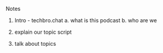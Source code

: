 Notes

1. Intro - techbro.chat
    a. what is this podcast
    b. who are we

1. explain our topic script

1. talk about topics